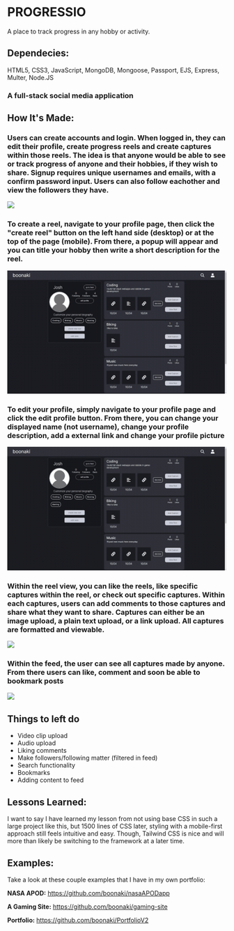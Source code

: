 # PROGRESSIO
A place to track progress in any hobby or activity.

<!-- **Link to project:** http://recruiters-love-seeing-live-demos.com/ -->

<!-- ![alt tag](http://placecorgi.com/1200/650) -->

## Dependecies:
HTML5, CSS3, JavaScript, MongoDB, Mongoose, Passport, EJS, Express, Multer, Node.JS 

### A full-stack social media application


## How It's Made:

### Users can create accounts and login. When logged in, they can edit their profile, create progress reels and create captures within those reels. The idea is that anyone would be able to see or track progress of anyone and their hobbies, if they wish to share. Signup requires unique usernames and emails, with a confirm password input. Users can also follow eachother and view the followers they have.

<img src="readme/pio1">

### To create a reel, navigate to your profile page, then click the "create reel" button on the left hand side (desktop) or at the top of the page (mobile). From there, a popup will appear and you can title your hobby then write a short description for the reel.

<img src="readme/pio2">

### To edit your profile, simply navigate to your profile page and click the edit profile button. From there, you can change your displayed name (not username), change your profile description, add a external link and change your profile picture

<img src="readme/pio3">

### Within the reel view, you can like the reels, like specific captures within the reel, or check out specific captures. Within each captures, users can add comments to those captures and share what they want to share. Captures can either be an image upload, a plain text upload, or a link upload. All captures are formatted and viewable.

<img src="readme/pio4">

### Within the feed, the user can see all captures made by anyone. From there users can like, comment and soon be able to bookmark posts

<img src="readme/pio5">

## Things to left do

- Video clip upload
- Audio upload
- Liking comments
- Make followers/following matter (filtered in feed)
- Search functionality
- Bookmarks
- Adding content to feed

## Lessons Learned:

I want to say I have learned my lesson from not using base CSS in such a large project like this, but 1500 lines of CSS later, styling with a mobile-first approach still feels intuitive and easy. Though, Tailwind CSS is nice and will more than likely be switching to the framework at a later time. 

## Examples:
Take a look at these couple examples that I have in my own portfolio:

**NASA APOD:** https://github.com/boonaki/nasaAPODapp

**A Gaming Site:** https://github.com/boonaki/gaming-site

**Portfolio:** https://github.com/boonaki/PortfolioV2
